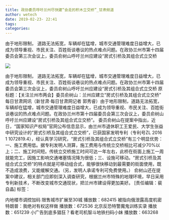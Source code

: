 ```yaml
---
title: 政协委员呼吁兰州尽快建“会走的积木立交桥”_甘肃频道
author: wetech
date: 2019-02-23- 22:41
tags: 
categories: 
---
```

由于地形限制， 道路无法拓宽，车辆却在猛增，城市交通管理难度日益增大，已成为领导重视、市民关注、百姓街谈巷议的热点难点问题。在政协兰州市第十四届委员会第三次会议上，委员俞树山呼吁兰州应建设“房式引桥及其组合式立交桥
<!-- more -->
                
<img align="center" border="0" src="http://p2.ifengimg.com/a/2016/0810/204c433878d5cf9size1_w16_h16.png" />
                
                
            
由于地形限制， 道路无法拓宽，车辆却在猛增，城市交通管理难度日益增大，已成为领导重视、市民关注、百姓街谈巷议的热点难点问题。在政协兰州市第十四届委员会第三次会议上，委员俞树山呼吁兰州应建设“房式引桥及其组合式立交桥
原标题：【关注兰州市两会】委员俞树山：兰州应建立“房式引桥及其组合式立交桥”
每日甘肃网讯（新甘肃·每日甘肃网记者 郭秀睿）由于地形限制，道路无法拓宽，车辆却在猛增，城市交通管理难度日益增大，已成为领导重视、市民关注、百姓街谈巷议的热点难点问题。在政协兰州市第十四届委员会第三次会议上，委员俞树山呼吁兰州应建设“房式引桥及其组合式立交桥”。
委员俞树山在提案中指出，近日，“国家知识产权局”官网公布信息显示，由兰州市退休职工王爱民、大学生张益中研究设计的“房式引桥及其组合式立交桥”，已获国家发明专利（专利号ZL 2016 1 1072819.4），经认真学习研究，“房式引桥及其组合式立交桥”有三个明显优势：一、施工费用低。据专利发明人测算，施工费用与传统立交桥相比可减少70%以上；二、施工时间短。传统立交桥施工时间可达一年左右，此桥在街面上施工一周就能完工，因施工影响交通堵塞情况降为很低；三、设施可移动。“房式引桥及其组合式立交桥”的特点就是可移动组合式，能够很快移动到最需要的街面使用，既不造成浪费，又能缓解交通。（另，发明人承诺专利可免费使用。）
俞树山还在提案中建议，相关部门应即刻深入调查研究，根据兰州市特殊的地理环境，早日采用专利新技术，不断改变城市交通现状，把兰州市建设得更加美好。
[责任编辑：裴自晶]
标签：
 
 
 
             
内地楼市调控加码 限售城市扩展至30城
播放数：682415
被指向俄泄露高度机密 特朗普：我绝对有权这样做
播放数：672536
北京反恐特警魔鬼训练实录
播放数：651239
小广告到底多猖狂？看老司机智斗地铁扫码小妹
播放数：663268
